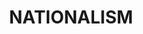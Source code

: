 ---
title: "NATIONALISM"
tags:
- topic     
enableToc: false # do not show a table of contents on this page
---